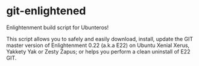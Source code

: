 # git-enlightened
Enlightenment build script for Ubunteros!

This script allows you to safely and easily download, install, update the GIT
master version of Enlightenment 0.22 (a.k.a E22) on Ubuntu Xenial Xerus,
Yakkety Yak or Zesty Zapus; or helps you perform a clean uninstall of E22 GIT.


